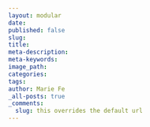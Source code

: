 ```yaml
---
layout: modular
date:
published: false
slug:
title:
meta-description:
meta-keywords:
image_path:
categories:
tags:
author: Marie Fe
_all-posts: true
_comments:
  slug: this overrides the default url  
---
```

